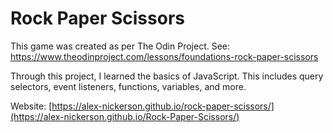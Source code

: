 # Rock Paper Scissors 

This game was created as per The Odin Project. See: https://www.theodinproject.com/lessons/foundations-rock-paper-scissors

Through this project, I learned the basics of JavaScript. This includes query selectors, event listeners, functions, variables, and more.

Website: [https://alex-nickerson.github.io/rock-paper-scissors/](https://alex-nickerson.github.io/Rock-Paper-Scissors/)
